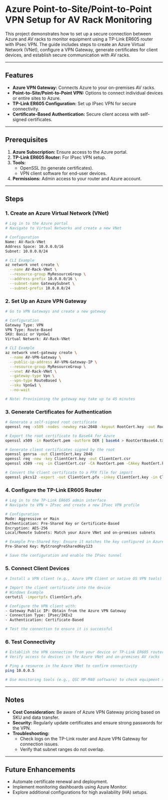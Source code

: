 # Azure Point-to-Site/Point-to-Point VPN Setup for AV Rack Monitoring

This project demonstrates how to set up a secure connection between Azure and AV racks to monitor equipment using a TP-Link ER605 router with IPsec VPN. The guide includes steps to create an Azure Virtual Network (VNet), configure a VPN Gateway, generate certificates for client devices, and establish secure communication with AV racks.

---

## Features
- **Azure VPN Gateway:** Connects Azure to your on-premises AV racks.
- **Point-to-Site/Point-to-Point VPN:** Options to connect individual devices or entire sites to Azure.
- **TP-Link ER605 Configuration:** Set up IPsec VPN for secure connectivity.
- **Certificate-Based Authentication:** Secure client access with self-signed certificates.

---

## Prerequisites
1. **Azure Subscription:** Ensure access to the Azure portal.
2. **TP-Link ER605 Router:** For IPsec VPN setup.
3. **Tools:**
   - OpenSSL (to generate certificates).
   - VPN client software for end-user devices.
4. **Permissions:** Admin access to your router and Azure account.

---

## Steps

### 1. Create an Azure Virtual Network (VNet)
```bash
# Log in to the Azure portal
# Navigate to Virtual Networks and create a new VNet

# Configuration
Name: AV-Rack-VNet
Address Space: 10.0.0.0/16
Subnet: 10.0.0.0/24

# CLI Example
az network vnet create \
  --name AV-Rack-VNet \
  --resource-group MyResourceGroup \
  --address-prefix 10.0.0.0/16 \
  --subnet-name GatewaySubnet \
  --subnet-prefix 10.0.0.0/24
```

### 2. Set Up an Azure VPN Gateway
```bash
# Go to VPN Gateways and create a new gateway

# Configuration
Gateway Type: VPN
VPN Type: Route-Based
SKU: Basic or VpnGw1
Virtual Network: AV-Rack-VNet

# CLI Example
az network vnet-gateway create \
  --name AV-VPN-Gateway \
  --public-ip-address AV-VPN-Gateway-IP \
  --resource-group MyResourceGroup \
  --vnet AV-Rack-VNet \
  --gateway-type Vpn \
  --vpn-type RouteBased \
  --sku VpnGw1 \
  --no-wait

# Note: Provisioning the gateway may take up to 45 minutes
```

### 3. Generate Certificates for Authentication
```bash
# Generate a self-signed root certificate
openssl req -x509 -nodes -newkey rsa:2048 -keyout RootCert.key -out RootCert.pem -days 365

# Export the root certificate to Base64 for Azure
openssl x509 -in RootCert.pem -outform DER | base64 > RootCertBase64.txt

# Generate client certificates signed by the root
openssl genrsa -out ClientCert.key 2048
openssl req -new -key ClientCert.key -out ClientCert.csr
openssl x509 -req -in ClientCert.csr -CA RootCert.pem -CAkey RootCert.key -CAcreateserial -out ClientCert.pem -days 365

# Convert the client certificate to a PFX file for import
openssl pkcs12 -export -out ClientCert.pfx -inkey ClientCert.key -in ClientCert.pem
```

### 4. Configure the TP-Link ER605 Router
```bash
# Log in to the TP-Link ER605 admin interface
# Navigate to VPN > IPsec and create a new IPsec VPN profile

# Configuration
Mode: Aggressive or Main
Authentication: Pre-Shared Key or Certificate-Based
Encryption: AES-256
Local/Remote Subnets: Match your Azure VNet and on-premises subnets

# Example Pre-Shared Key: Ensure it matches the key configured in Azure
Pre-Shared Key: MyStrongPreSharedKey123

# Save the configuration and enable the IPsec tunnel
```

### 5. Connect Client Devices
```bash
# Install a VPN client (e.g., Azure VPN Client or native OS VPN tools)

# Import the client certificate into the device
# Windows Example
certutil -importpfx ClientCert.pfx

# Configure the VPN client with:
- Gateway Public IP: Obtain from the Azure VPN Gateway
- Connection Type: IPsec/IKEv2
- Authentication: Certificate-Based

# Test the connection to ensure it is successful
```

### 6. Test Connectivity
```bash
# Establish the VPN connection from your device or TP-Link ER605 router
# Verify access to devices in the Azure VNet and on-premises AV racks

# Ping a resource in the Azure VNet to confirm connectivity
ping 10.0.0.5

# Use monitoring tools (e.g., QSC MP-M40 software) to check equipment status
```

---

## Notes
- **Cost Consideration:** Be aware of Azure VPN Gateway pricing based on SKU and data transfer.
- **Security:** Regularly update certificates and ensure strong passwords for the VPN.
- **Troubleshooting:**
  - Check logs on the TP-Link router and Azure VPN Gateway for connection issues.
  - Verify that subnet ranges do not overlap.

---

## Future Enhancements
- Automate certificate renewal and deployment.
- Implement monitoring dashboards using Azure Monitor.
- Explore additional configurations for high availability (HA) setups.
